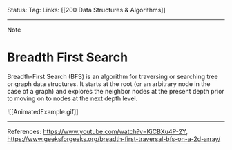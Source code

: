 Status: 
Tag:
Links: [[200 Data Structures & Algorithms]]

---
> [!note] 
>  # Breadth First Search

Breadth-First Search (BFS) is an algorithm for traversing or searching tree or graph data structures. It starts at the root (or an arbitrary node in the case of a graph) and explores the neighbor nodes at the present depth prior to moving on to nodes at the next depth level.

![[AnimatedExample.gif]]






---
References: https://www.youtube.com/watch?v=KiCBXu4P-2Y, https://www.geeksforgeeks.org/breadth-first-traversal-bfs-on-a-2d-array/